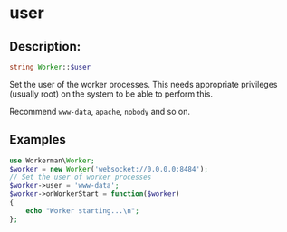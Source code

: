 # user

## Description:
```php
string Worker::$user
```

Set the user of the worker processes. This needs appropriate privileges (usually root) on the system to be able to perform this.

Recommend ```www-data```, ```apache```, ```nobody``` and so on.


## Examples

```php
use Workerman\Worker;
$worker = new Worker('websocket://0.0.0.0:8484');
// Set the user of worker processes
$worker->user = 'www-data';
$worker->onWorkerStart = function($worker)
{
    echo "Worker starting...\n";
};
```
